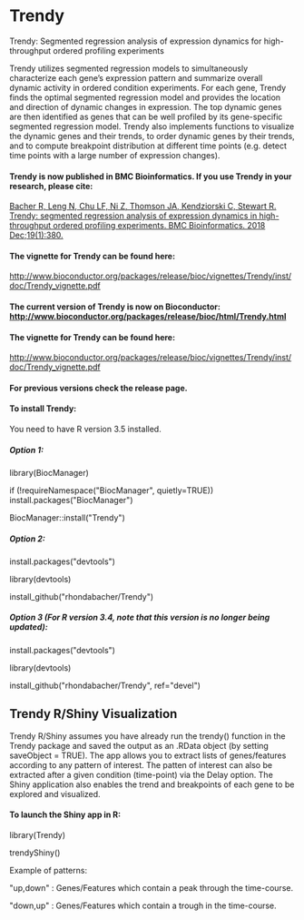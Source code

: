 # Trendy
Trendy: Segmented regression analysis of expression dynamics for high-throughput ordered profiling experiments

Trendy utilizes segmented regression models to simultaneously characterize each gene’s expression pattern and summarize overall dynamic activity in ordered condition experiments. For each gene, Trendy finds the optimal segmented regression model and provides the location and direction of dynamic changes in expression. The top dynamic genes are then identified as genes that can be well profiled by its gene-specific segmented regression model. Trendy also implements functions to visualize the dynamic genes and their trends, to order dynamic genes by their trends, and to compute breakpoint distribution at different time points (e.g. detect time points with a large number of expression changes).

#### Trendy is now published in BMC Bioinformatics. If you use Trendy in your research, please cite:

[Bacher R, Leng N, Chu LF, Ni Z, Thomson JA, Kendziorski C, Stewart R. Trendy: segmented 
regression analysis of expression dynamics in high-throughput ordered profiling experiments. 
BMC Bioinformatics. 2018 Dec;19(1):380.](https://bmcbioinformatics.biomedcentral.com/articles/10.1186/s12859-018-2405-x)

#### The vignette for Trendy can be found here:
http://www.bioconductor.org/packages/release/bioc/vignettes/Trendy/inst/doc/Trendy_vignette.pdf

#### The current version of Trendy is now on Bioconductor: http://www.bioconductor.org/packages/release/bioc/html/Trendy.html

#### The vignette for Trendy can be found here:
http://www.bioconductor.org/packages/release/bioc/vignettes/Trendy/inst/doc/Trendy_vignette.pdf

#### For previous versions check the release page.


#### To install Trendy:

You need to have R version 3.5 installed.

##### Option 1:

library(BiocManager)

if (!requireNamespace("BiocManager", quietly=TRUE))
    install.packages("BiocManager")

BiocManager::install("Trendy")


##### Option 2:

install.packages("devtools")

library(devtools)

install_github("rhondabacher/Trendy")

##### Option 3 (For R version 3.4, note that this version is no longer being updated):

install.packages("devtools")

library(devtools)

install_github("rhondabacher/Trendy", ref="devel")


## Trendy R/Shiny Visualization


Trendy R/Shiny assumes you have already run the trendy() function in the Trendy package and saved the output as an .RData object (by setting saveObject = TRUE). The app allows you to extract lists of genes/features according to any pattern of interest. The patten of interest can also be extracted after a given condition (time-point) via the Delay option. The Shiny application also enables the trend and breakpoints of each gene to be explored and visualized.


#### To launch the Shiny app in R:

library(Trendy)

trendyShiny()


Example of patterns:

"up,down" : Genes/Features which contain a peak through the time-course.

"down,up" : Genes/Features which contain a trough in the time-course.


